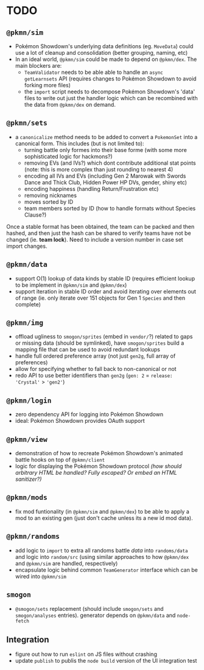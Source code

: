 # TODO

## `@pkmn/sim`

- Pokémon Showdown's underlying data definitions (eg. `MoveData`) could use a lot of cleanup and
  consolidation (better grouping, naming, etc)
- In an ideal world, `@pkmn/sim` could be made to depend on `@pkmn/dex`. The main blockers are:
  - `TeamValidator` needs to be able able to handle an `async getLearnsets` API (requires changes
  to Pokémon Showdown to avoid forking more files)
  - the `import` script needs to decompose Pokémon Showdown's 'data' files to write out just the
  handler logic which can be recombined with the data from `@pkmn/dex` on demand.

## `@pkmn/sets`

- a `canonicalize` method needs to be added to convert a `PokemonSet` into a canonical form. This
  includes (but is not limited to):
  - turning battle only formes into their base forme (with some more sophisticated logic for
    hackmons?)
  - removing EVs (and IVs?) which dont contribute additional stat points (note: this is more complex
    than just rounding to nearest 4)
  - encoding all IVs and EVs (including Gen 2 Marowak with Swords Dance and Thick Club, Hidden Power
    HP DVs, gender, shiny etc)
  - encoding happiness (handling Return/Frustration etc)
  - removing nicknames
  - moves sorted by ID
  - team members sorted by ID (how to handle formats without Species Clause?)

Once a stable format has been obtained, the team can be packed and then hashed, and then just the
hash can be shared to verify teams have not be changed (ie. **team lock**). Need to include a
version number in case set import changes.

## `@pkmn/data`

- support O(1) lookup of data kinds by stable ID (requires efficient lookup to be implement in
  `@pkmn/sim` and `@pkmn/dex`)
- support iteration in stable ID order and avoid iterating over elements out of range (ie. only
  iterate over 151 objects for Gen 1 `Species` and then complete)

## `@pkmn/img`

- offload ugliness to `smogon/sprites` (embed in `vendor/`?) related to gaps or missing data
  (should be symlinked), have `smogon/sprites` build a mapping file that can be used to
  avoid redundant lookups
- handle full ordered preference array (not just `gen2g`, full array of preferences)
- allow for specifying whether to fall back to non-canonical or not
- redo API to use better identifiers than `gen2g` (`gen: 2` = `release: 'Crystal'` > `'gen2'`)

## `@pkmn/login`

- zero dependency API for logging into Pokémon Showdown
- ideal: Pokémon Showdown provides OAuth support

## `@pkmn/view`

- demonstration of how to recreate Pokémon Showdown's animated battle hooks on top of `@pkmn/client`
- logic for displaying the Pokémon Showdown protocol *(how should arbitrary HTML be handled? Fully
  escaped? Or embed an HTML sanitizer?)*

## `@pkmn/mods`

- fix mod funtionality (in `@pkmn/sim` and `@pkmn/dex`) to be able to apply a mod to an existing
  gen (just don't cache unless its a new id mod data).

## `@pkmn/randoms`

- add logic to `import` to extra all randoms battle *data* into `randoms/data` and logic into
  `random/src` (using similar approaches to how `@pkmn/dex` and `@pkmn/sim` are handled,
  respectively)
- encapsulate logic behind common `TeamGenerator` interface which can be wired into `@pkmn/sim`

## `smogon`

- `@smogon/sets` replacement (should include `smogon/sets` and `smogon/analyses`
  entries). generator depends on `@pkmn/data` and `node-fetch`

## Integration

- figure out how to run `eslint` on JS files without crashing
- update `publish` to publis the `node build` version of the UI integration test
